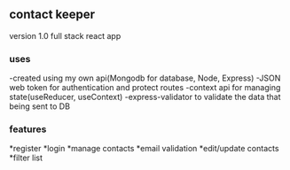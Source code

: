 ## contact keeper
version 1.0 full stack react app

### uses
-created using my own api(Mongodb for database, Node, Express)
-JSON web token for authentication and protect routes
-context api for managing state(useReducer, useContext)
-express-validator to validate the data that being sent to DB

### features
*register
*login
*manage contacts
*email validation
*edit/update contacts
*filter list